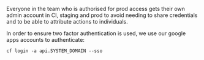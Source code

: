 
Everyone in the team who is authorised for prod access gets their own admin
account in CI, staging and prod to avoid needing to share credentials and to be
able to attribute actions to individuals.

In order to ensure two factor authentication is used, we use our google apps accounts to authenticate:

`cf login -a api.SYSTEM_DOMAIN --sso`
